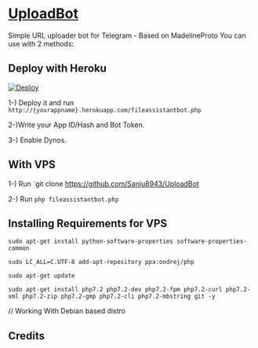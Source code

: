 # [UploadBot](https://t.me/UploadItRobot)
Simple URL uploader bot for Telegram - Based on MadelineProto
You can use with 2 methods:

## Deploy with Heroku
[![Deploy](https://www.herokucdn.com/deploy/button.svg)](https://heroku.com/deploy)

1-) Deploy it and run `http://{yourappname}.herokuapp.com/fileassistantbot.php`

2-)Write your App ID/Hash and Bot Token.

3-) Enable Dynos.

## With VPS

1-) Run `git clone https://github.com/Sanju8943/UploadBot

2-) Run `php fileassistantbot.php`

## Installing Requirements for VPS

`sudo apt-get install python-software-properties software-properties-common`

`sudo LC_ALL=C.UTF-8 add-apt-repository ppa:ondrej/php`

`sudo apt-get update`

`sudo apt-get install php7.2 php7.2-dev php7.2-fpm php7.2-curl php7.2-xml php7.2-zip php7.2-gmp php7.2-cli php7.2-mbstring git -y`

// Working With Debian based distro

## Credits

